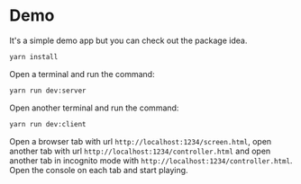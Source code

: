 # Demo

It's a simple demo app but you can check out the package idea.

```bash
yarn install
```

Open a terminal and run the command:

```bash
yarn run dev:server
```

Open another terminal and run the command:

```bash
yarn run dev:client
```

Open a browser tab with url `http://localhost:1234/screen.html`, open another tab with url `http://localhost:1234/controller.html` and open another tab in incognito mode with `http://localhost:1234/controller.html`. Open the console on each tab and start playing.
